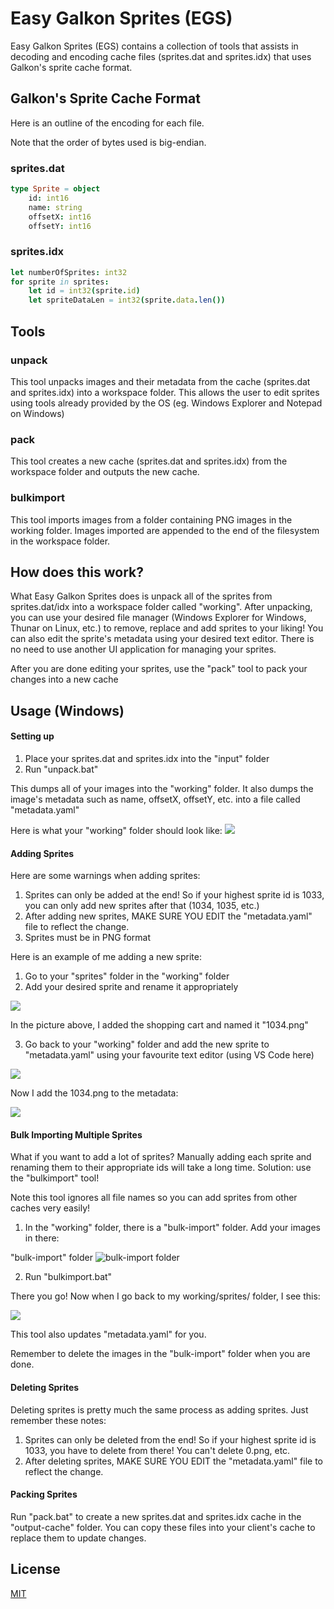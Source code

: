 # Easy Galkon Sprites (EGS)

Easy Galkon Sprites (EGS) contains a collection of tools that assists in decoding and encoding cache files (sprites.dat and sprites.idx) that uses Galkon's sprite cache format.

## Galkon's Sprite Cache Format

Here is an outline of the encoding for each file.

Note that the order of bytes used is big-endian.

### sprites.dat

```nim
type Sprite = object
    id: int16
    name: string
    offsetX: int16
    offsetY: int16
```

### sprites.idx
```nim
let numberOfSprites: int32
for sprite in sprites:
    let id = int32(sprite.id)
    let spriteDataLen = int32(sprite.data.len())
```

## Tools

### unpack

This tool unpacks images and their metadata from the cache (sprites.dat and sprites.idx) into a workspace folder.
This allows the user to edit sprites using tools already provided by the OS (eg. Windows Explorer and Notepad on Windows)

### pack

This tool creates a new cache (sprites.dat and sprites.idx) from the workspace folder and outputs the new cache.

### bulkimport

This tool imports images from a folder containing PNG images in the working folder. Images imported are appended to the end of the filesystem in the workspace folder.

## How does this work?

What Easy Galkon Sprites does is unpack all of the sprites from sprites.dat/idx into a workspace folder called "working". After unpacking, you can use your desired file manager (Windows Explorer for Windows, Thunar on Linux, etc.) to remove, replace and add sprites to your liking! You can also edit the sprite's metadata using your desired text editor. There is no need to use another UI application for managing your sprites.

After you are done editing your sprites, use the "pack" tool to pack your changes into a new cache

## Usage (Windows)

#### Setting up

1. Place your sprites.dat and sprites.idx into the "input" folder
2. Run "unpack.bat"

This dumps all of your images into the "working" folder. It also dumps the image's metadata such as name, offsetX, offsetY, etc. into a file called "metadata.yaml"

Here is what your "working" folder should look like:
![](https://i.imgur.com/JtE1bir.png)

#### Adding Sprites

Here are some warnings when adding sprites:

1. Sprites can only be added at the end! So if your highest sprite id is 1033, you can only add new sprites after that (1034, 1035, etc.)
2. After adding new sprites, MAKE SURE YOU EDIT the "metadata.yaml" file to reflect the change.
3. Sprites must be in PNG format

Here is an example of me adding a new sprite:

1. Go to your "sprites" folder in the "working" folder
2. Add your desired sprite and rename it appropriately

![](https://i.imgur.com/chCcfUI.png)

In the picture above, I added the shopping cart and named it "1034.png"

3. Go back to your "working" folder and add the new sprite to "metadata.yaml" using your favourite text editor (using VS Code here)

![](https://i.imgur.com/zNEhgRh.png)

Now I add the 1034.png to the metadata:

![](https://i.imgur.com/7HzLCdn.png)

#### Bulk Importing Multiple Sprites

What if you want to add a lot of sprites? Manually adding each sprite and renaming them to their appropriate ids will take a long time.
Solution: use the "bulkimport" tool!

Note this tool ignores all file names so you can add sprites from other caches very easily!

1. In the "working" folder, there is a "bulk-import" folder. Add your images in there:

"bulk-import" folder
![bulk-import folder](https://i.imgur.com/3S3turX.png)

2. Run "bulkimport.bat"

There you go! Now when I go back to my working/sprites/ folder, I see this:

![](https://i.imgur.com/wRj7h3O.png)

This tool also updates "metadata.yaml" for you.

Remember to delete the images in the "bulk-import" folder when you are done.

#### Deleting Sprites

Deleting sprites is pretty much the same process as adding sprites. Just remember these notes:

1. Sprites can only be deleted from the end! So if your highest sprite id is 1033, you have to delete from there! You can't delete 0.png, etc.
2. After deleting sprites, MAKE SURE YOU EDIT the "metadata.yaml" file to reflect the change.

#### Packing Sprites

Run "pack.bat" to create a new sprites.dat and sprites.idx cache in the "output-cache" folder. You can copy these files into your client's cache to replace them to update changes.

## License
[MIT](https://choosealicense.com/licenses/mit/)

